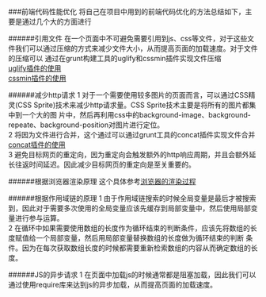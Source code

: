 ###前端代码性能优化
将自己在项目中用到的前端代码优化的方法总结如下，主要是通过几个大的方面进行

######引用文件
在一个页面中不可避免需要引用到js、css等文件，对于这些文件我们可以通过压缩的方式来减少文件大小，从而提高页面的加载速度。对于文件的压缩可以
通过在grunt构建工具的uglify和cssmin插件实现文件压缩  
[uglify插件的使用](https://github.com/ScholatLouis/JavaScript/blob/master/Grunt%E4%B9%8Buglify%E6%8F%92%E4%BB%B6%E7%9A%84%E4%BD%BF%E7%94%A8.md)  
[cssmin插件的使用]()  

######减少http请求
1 对于一个需要使用较多图片的页面而言，可以通过CSS精灵(CSS Sprite)技术来减少http请求量。CSS Sprite技术主要是将所有的图片都集中到一个大的图
片中，然后再利用css中的background-image、background-repeate、background-position对图片进行定位。  
2 将因为文件进行合并，这个通过可以通过grunt工具的concat插件实现文件合并  
[concat插件的使用]()  
3 避免目标网页的重定向，因为重定向会触发额外的http响应周期，并且会额外延长往返时间延迟。因此减少目标网页的重定向是至关重要的。  

######根据浏览器渲染原理
这个具体参考[浏览器的渲染过程](https://github.com/ScholatLouis/JavaScript/blob/master/%E6%B5%8F%E8%A7%88%E5%99%A8%E7%9A%84%E6%B8%B2%E6%9F%93%E8%BF%87%E7%A8%8B.md)

######根据作用域链的原理
1 由于作用域链搜索的时候全局变量是最后才被搜索到，因此对于需要多次使用的全局变量应该先缓存到局部变量中，然后使用局部变量进行参与运算。  
2 在循环中如果需要使用数组的长度作为循环结束的判断条件，应该先将数组的长度赋值给一个局部变量，然后用局部变量替换数组的长度做为循环结束的判断
条件。因为在每次获取数组长度的时候都需要重新检索数组的内容从而确定数组的长度。

######JS的异步请求
1 在页面中加载js的时候通常都是阻塞加载，因此我们可以通过使用require库来达到js的异步加载，从而提高页面的加载速度。
